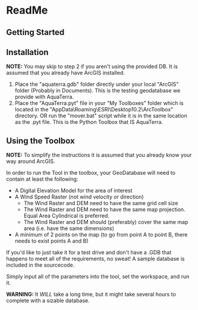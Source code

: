 # ReadMe

Getting Started
---------------

Installation
------------
**NOTE:** You may skip to step 2 if you aren't using the provided DB.
It is assumed that you already have ArcGIS installed.

1. Place the "aquaterra.gdb" folder directly under your local "ArcGIS" folder
  (Probably in Documents). This is the testing geodatabase we provide with AquaTerra.
2. Place the "AquaTerra.pyt" file in your "My Toolboxes" folder which is located
  in the "AppData\Roaming\ESRI\Desktop10.2\ArcToolbox" directory. OR run the
  "mover.bat" script while it is in the same location as the .pyt file. This is
  the Python Toolbox that IS AquaTerra.

Using the Toolbox
-----------------

**NOTE:** To simplify the instructions it is assumed that you already know your way around ArcGIS.

In order to run the Tool in the toolbox, your GeoDatabase will need to contain at least the following:

- A Digital Elevation Model for the area of interest
- A Wind Speed Raster (not wind velocity or direction)
  - The Wind Raster and DEM need to have the same grid cell size
  - The Wind Raster and DEM need to have the same map projection.  Equal Area Cylindrical is preferred.
  - The Wind Raster and DEM should (preferably) cover the same map area (i.e. have the same dimensions)
- A minimum of 2 points on the map (to go from point A to point B, there needs to exist points A and B)

If you'd like to just take it for a test drive and don't have a .GDB that happens to meet all of the requirements, no sweat! A sample database is included in the sourcecode.

Simply input all of the parameters into the tool, set the workspace, and run it.

**WARNING:** It *WILL* take a long time, but it might take several hours to complete with a sizable database.
